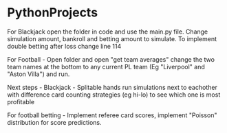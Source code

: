 # PythonProjects

For Blackjack open the folder in code and use the main.py file. Change simulation amount, bankroll and betting amount to simulate.
To implement double betting after loss change line 114


For Football - 
Open folder and open "get team averages" change the two team names at the bottom to any current PL team (Eg "Liverpool" and "Aston Villa") and run.

Next steps -
Blackjack - 
Splitable hands
run simulations next to eachother with difference card counting strategies (eg hi-lo) to see which one is most profitable

For football betting -
Implement referee card scores, implement "Poisson" distribution for score predictions.
